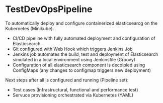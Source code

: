 # TestDevOpsPipeline
To automatically deploy and configure containerized elasticsearcg on the Kubernetes (Minikube). 
 - CI/CD pipeline with fully automated deployment and configuration of Elasticsearch
 - Git configured with Web Hook which triggers Jenkins Job
 - Jenkins job automates the build, test and deployment of Elasticsearch simulated in a local environment using Jenkinsfile (Groovy)
 - Configuration of all elasticsearch component is decoipled using ConfigMaps (any changes to configmap triggers new deployment)
 
 Next steps after all is configured and running (Pipeline set): 
 - Test cases (Infrastructural, functional and performance test)
 - Servuce provisioning orchestrated via Kubernetes (YAML) 
 
